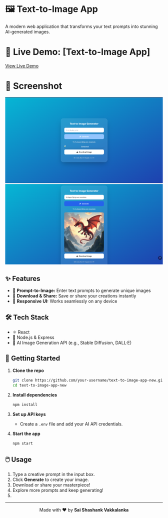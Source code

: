 # 🖼️ Text-to-Image App

A modern web application that transforms your text prompts into stunning AI-generated images.

# 🚀 Live Demo: [Text-to-Image App]
<a href="https://text-to-img-app.netlify.app/" target="_blank">View Live Demo</a>

# 📸 Screenshot
<img src="./public/Screenshot 2025-07-01 194709.png" alt="Text-to-Image App Screenshot" width="600"> <img src="./public/Screenshot 2025-07-02 014205.png" alt="Text-to-Image App Screenshot" width="600">

## ✨ Features

- 📝 **Prompt-to-Image:** Enter text prompts to generate unique images
- 💾 **Download & Share:** Save or share your creations instantly
- 📱 **Responsive UI:** Works seamlessly on any device

## 🛠️ Tech Stack

- ⚛️ React
- 🚀 Node.js & Express
- 🤖 AI Image Generation API (e.g., Stable Diffusion, DALL·E)

## 🚀 Getting Started

1. **Clone the repo**
    ```bash
    git clone https://github.com/your-username/text-to-image-app-new.git
    cd text-to-image-app-new
    ```

2. **Install dependencies**
    ```bash
    npm install
    ```

3. **Set up API keys**
    - Create a `.env` file and add your AI API credentials.

4. **Start the app**
    ```bash
    npm start
    ```

## 🖱️ Usage

1. Type a creative prompt in the input box.
2. Click **Generate** to create your image.
3. Download or share your masterpiece!
4. Explore more prompts and keep generating!
5. 

---

<p align="center">
  Made with ❤️ by <b>Sai Shashank Vakkalanka</b>
</p>